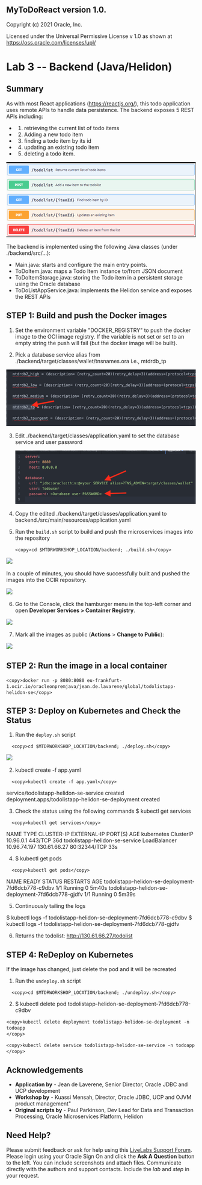 ## MyToDoReact version 1.0.
Copyright (c) 2021 Oracle, Inc.

Licensed under the Universal Permissive License v 1.0 as shown at https://oss.oracle.com/licenses/upl/

# Lab 3 -- Backend (Java/Helidon)

## **Summary**

As with most React applications (https://reactjs.org/), this todo application uses remote APIs to handle data persistence. The backend exposes 5 REST APIs including:
- 1) retrieving the current list of todo items
- 2) Adding a new todo item
- 3) finding a todo item by its id
- 4) updating an existing todo item
- 5) deleting a todo item.

![](images/Backend-APIs.png " ")

The backend is implemented using the following Java classes (under ./backend/src/...):   
- Main.java: starts and configure the main entry points.
- ToDoItem.java: maps a Todo Item instance to/from JSON  document
- ToDoItemStorage.java: storing the Todo item in a persistent storage using the Oracle database
- ToDoListAppService.java: implements the Helidon service and exposes the REST APIs


## **STEP 1**: Build and push the Docker images

1. Set the environment variable "DOCKER_REGISTRY" to push the docker image to the OCI image registry. If the variable is not set or set to an empty string the push will fail (but the docker image will be built).


2. Pick a database service alias from ./backend/target/classes/wallet/tnsnames.ora i.e., mtdrdb_tp

![](images/tnsnames-ora.png " ")

3. Edit ./backend/target/classes/application.yaml to set the database service and user password

   ![](images/application-yaml.png " ")


4. Copy the edited ./backend/target/classes/application.yaml to backend./src/main/resources/application.yaml

5. Run the `build.sh` script to build and push the
    microservices images into the repository

    ```
    <copy>cd $MTDRWORKSHOP_LOCATION/backend; ./build.sh</copy>
    ```

  ![](images/70e6b9bab9f2e247e950e50745de802d.png " ")

  In a couple of minutes, you should have successfully built and pushed the images into the OCIR repository.

  ![](images/bdd2f05cfc0d1aac84b09dbe5b48993a.png " ")

6.  Go to the Console, click the hamburger menu in the top-left corner and open
    **Developer Services > Container Registry**.

  ![](images/efcd98db89441f5a40389c99e5afd4b5.png " ")

7. Mark all the images as public (**Actions** > **Change to Public**):

  ![](images/71310f61e92f7c1167f2016bb17d67b0.png " ")


## **STEP 2**: Run the image in a local container

```
<copy>docker run -p 8080:8080 eu-frankfurt-1.ocir.io/oracleonpremjava/jean.de.lavarene/global/todolistapp-helidon-se</copy>
```

## **STEP 3**: Deploy on Kubernetes and Check the Status

1. Run the `deploy.sh` script

```
  <copy>cd $MTDRWORKSHOP_LOCATION/backend; ./deploy.sh</copy>
```

  ![](images/70e6b9bab9f2e247e950e50745de802d.png " ")

2. kubectl create -f app.yaml
```
  <copy>kubectl create -f app.yaml</copy>
```

service/todolistapp-helidon-se-service created
deployment.apps/todolistapp-helidon-se-deployment created

3. Check the status using the following commands
$ kubectl get services
```
  <copy>kubectl get services</copy>
```
NAME                             TYPE           CLUSTER-IP     EXTERNAL-IP    PORT(S)        AGE
kubernetes                       ClusterIP      10.96.0.1      <none>         443/TCP        36d
todolistapp-helidon-se-service   LoadBalancer   10.96.74.197   130.61.66.27   80:32344/TCP   33s

4. $ kubectl get pods
```
  <copy>kubectl get pods</copy>
```
NAME                                                 READY   STATUS    RESTARTS   AGE
todolistapp-helidon-se-deployment-7fd6dcb778-c9dbv   1/1     Running   0          5m40s
todolistapp-helidon-se-deployment-7fd6dcb778-gjdfv   1/1     Running   0          5m39s

5. Continuously tailing the logs

$ kubectl logs -f todolistapp-helidon-se-deployment-7fd6dcb778-c9dbv
$ kubectl logs -f todolistapp-helidon-se-deployment-7fd6dcb778-gjdfv

6. Returns the todolist:
  http://130.61.66.27/todolist


## **STEP 4**: ReDeploy on Kubernetes
If the image has changed, just delete the pod and it will be recreated

1. Run the `undeploy.sh` script
```
  <copy>cd $MTDRWORKSHOP_LOCATION/backend; ./undeploy.sh</copy>
```

2. $ kubectl delete pod todolistapp-helidon-se-deployment-7fd6dcb778-c9dbv

```
<copy>kubectl delete deployment todolistapp-helidon-se-deployment -n todoapp
</copy>
```
```
<copy>kubectl delete service todolistapp-helidon-se-service -n todoapp </copy>

```

## Acknowledgements
* **Application by** - Jean de Laverene, Senior Director, Oracle JDBC and UCP development
* **Workshop by** - Kuassi Mensah, Director, Oracle JDBC, UCP and OJVM product management"
* **Original scripts by** - Paul Parkinson, Dev Lead for Data and Transaction Processing, Oracle Microservices Platform, Helidon

## Need Help?
Please submit feedback or ask for help using this [LiveLabs Support Forum](https://community.oracle.com/tech/developers/categories/building-microservices-with-oracle-converged-database). Please login using your Oracle Sign On and click the **Ask A Question** button to the left.  You can include screenshots and attach files.  Communicate directly with the authors and support contacts.  Include the *lab* and *step* in your request.
